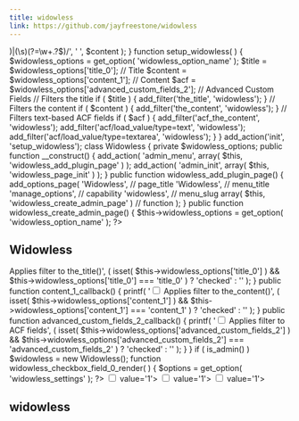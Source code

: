 ```yaml
---
title: widowless
link: https://github.com/jayfreestone/widowless
---
```

<?php /** * Plugin Name: Widowless * Plugin URI: https://github.com/jayfreestone/widowless * Description: This plugin helps prevent widows by adding a non-breaking space between the last two words in a string. * Version: 1.0.0 * Author: Jay Freestone * Author URI: http://jayfreestone.com * License: GPL2 */ function widowless( $content ) { return preg_replace( '/(\s)(?=\w+.?<\/[a-zA-Z]\d?>)|(\s)(?=\w+.?$)/', '&nbsp;', $content ); } function setup_widowless( ) { $widowless_options = get_option( 'widowless_option_name' ); $title = $widowless_options['title_0']; // Title $content = $widowless_options['content_1']; // Content $acf = $widowless_options['advanced_custom_fields_2']; // Advanced Custom Fields // Filters the title if ( $title ) { add_filter('the_title', 'widowless'); } // Filters the content if ( $content ) { add_filter('the_content', 'widowless'); } // Filters text-based ACF fields if ( $acf ) { add_filter('acf_the_content', 'widowless'); add_filter('acf/load_value/type=text', 'widowless'); add_filter('acf/load_value/type=textarea', 'widowless'); } } add_action('init', 'setup_widowless'); class Widowless { private $widowless_options; public function __construct() { add_action( 'admin_menu', array( $this, 'widowless_add_plugin_page' ) ); add_action( 'admin_init', array( $this, 'widowless_page_init' ) ); } public function widowless_add_plugin_page() { add_options_page( 'Widowless', // page_title 'Widowless', // menu_title 'manage_options', // capability 'widowless', // menu_slug array( $this, 'widowless_create_admin_page' ) // function ); } public function widowless_create_admin_page() { $this->widowless_options = get_option( 'widowless_option_name' ); ?> <div class="wrap"> <h2>Widowless</h2> <p></p> <?php settings_errors(); ?> <form method="post" action="options.php"> <?php settings_fields( 'widowless_option_group' ); do_settings_sections( 'widowless-admin' ); submit_button(); ?> </form> </div> <?php } public function widowless_page_init() { register_setting( 'widowless_option_group', // option_group 'widowless_option_name', // option_name array( $this, 'widowless_sanitize' ) // sanitize_callback ); add_settings_section( 'widowless_setting_section', // id 'Settings', // title array( $this, 'widowless_section_info' ), // callback 'widowless-admin' // page ); add_settings_field( 'title_0', // id 'Title', // title array( $this, 'title_0_callback' ), // callback 'widowless-admin', // page 'widowless_setting_section' // section ); add_settings_field( 'content_1', // id 'Content', // title array( $this, 'content_1_callback' ), // callback 'widowless-admin', // page 'widowless_setting_section' // section ); add_settings_field( 'advanced_custom_fields_2', // id 'Advanced Custom Fields', // title array( $this, 'advanced_custom_fields_2_callback' ), // callback 'widowless-admin', // page 'widowless_setting_section' // section ); } public function widowless_sanitize($input) { $sanitary_values = array(); if ( isset( $input['title_0'] ) ) { $sanitary_values['title_0'] = $input['title_0']; } if ( isset( $input['content_1'] ) ) { $sanitary_values['content_1'] = $input['content_1']; } if ( isset( $input['advanced_custom_fields_2'] ) ) { $sanitary_values['advanced_custom_fields_2'] = $input['advanced_custom_fields_2']; } return $sanitary_values; } public function widowless_section_info() { } public function title_0_callback() { printf( '<input type="checkbox" name="widowless_option_name[title_0]" id="title_0" value="title_0" %s> <label for="title_0">Applies filter to the_title()</label>', ( isset( $this->widowless_options['title_0'] ) && $this->widowless_options['title_0'] === 'title_0' ) ? 'checked' : '' ); } public function content_1_callback() { printf( '<input type="checkbox" name="widowless_option_name[content_1]" id="content_1" value="content_1" %s> <label for="content_1">Applies filter to the_content()</label>', ( isset( $this->widowless_options['content_1'] ) && $this->widowless_options['content_1'] === 'content_1' ) ? 'checked' : '' ); } public function advanced_custom_fields_2_callback() { printf( '<input type="checkbox" name="widowless_option_name[advanced_custom_fields_2]" id="advanced_custom_fields_2" value="advanced_custom_fields_2" %s> <label for="advanced_custom_fields_2">Applies filter to ACF fields</label>', ( isset( $this->widowless_options['advanced_custom_fields_2'] ) && $this->widowless_options['advanced_custom_fields_2'] === 'advanced_custom_fields_2' ) ? 'checked' : '' ); } } if ( is_admin() ) $widowless = new Widowless(); function widowless_checkbox_field_0_render(  ) { $options = get_option( 'widowless_settings' ); ?> <input type='checkbox' name='widowless_settings[widowless_checkbox_field_0]' <?php checked( $options['widowless_checkbox_field_0'], 1 ); ?> value='1'> <?php } function widowless_checkbox_field_1_render(  ) { $options = get_option( 'widowless_settings' ); ?> <input type='checkbox' name='widowless_settings[widowless_checkbox_field_1]' <?php checked( $options['widowless_checkbox_field_1'], 1 ); ?> value='1'> <?php } function widowless_checkbox_field_2_render(  ) { $options = get_option( 'widowless_settings' ); ?> <input type='checkbox' name='widowless_settings[widowless_checkbox_field_2]' <?php checked( $options['widowless_checkbox_field_2'], 1 ); ?> value='1'> <?php } function widowless_settings_section_callback(  ) { echo __( 'This section description', 'wordpress' ); } function widowless_options_page(  ) { ?> <form action='options.php' method='post'> <h2>widowless</h2> <?php settings_fields( 'pluginPage' ); do_settings_sections( 'pluginPage' ); submit_button(); ?> </form> <?php } ?>
